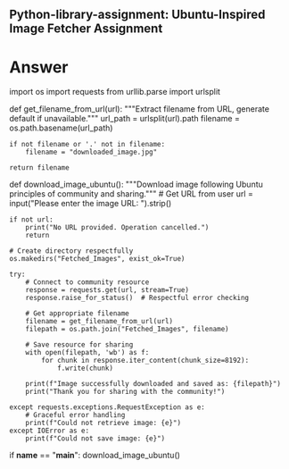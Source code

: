 ## Python-library-assignment: Ubuntu-Inspired Image Fetcher Assignment

# Answer
import os
import requests
from urllib.parse import urlsplit

def get_filename_from_url(url):
    """Extract filename from URL, generate default if unavailable."""
    url_path = urlsplit(url).path
    filename = os.path.basename(url_path)
    
    if not filename or '.' not in filename:
        filename = "downloaded_image.jpg"
    
    return filename

def download_image_ubuntu():
    """Download image following Ubuntu principles of community and sharing."""
    # Get URL from user
    url = input("Please enter the image URL: ").strip()
    
    if not url:
        print("No URL provided. Operation cancelled.")
        return
    
    # Create directory respectfully
    os.makedirs("Fetched_Images", exist_ok=True)
    
    try:
        # Connect to community resource
        response = requests.get(url, stream=True)
        response.raise_for_status()  # Respectful error checking
        
        # Get appropriate filename
        filename = get_filename_from_url(url)
        filepath = os.path.join("Fetched_Images", filename)
        
        # Save resource for sharing
        with open(filepath, 'wb') as f:
            for chunk in response.iter_content(chunk_size=8192):
                f.write(chunk)
        
        print(f"Image successfully downloaded and saved as: {filepath}")
        print("Thank you for sharing with the community!")
        
    except requests.exceptions.RequestException as e:
        # Graceful error handling
        print(f"Could not retrieve image: {e}")
    except IOError as e:
        print(f"Could not save image: {e}")

if __name__ == "__main__":
    download_image_ubuntu()
